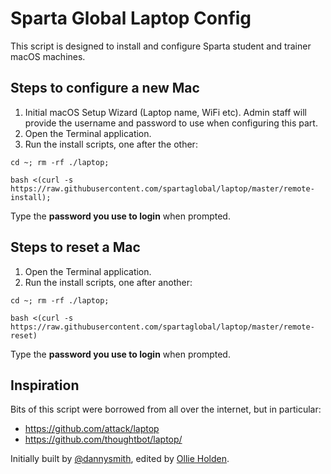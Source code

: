 # Sparta Global Laptop Config

This script is designed to install and configure Sparta student and trainer macOS machines.

## Steps to configure a new Mac

1. Initial macOS Setup Wizard (Laptop name, WiFi etc). Admin staff will provide the username and password to use when configuring this part.
2. Open the Terminal application.
3. Run the install scripts, one after the other:

```shell
cd ~; rm -rf ./laptop;

bash <(curl -s https://raw.githubusercontent.com/spartaglobal/laptop/master/remote-install);
```
Type the **password you use to login** when prompted.

## Steps to reset a Mac

1. Open the Terminal application.
2. Run the install scripts, one after another:

```shell
cd ~; rm -rf ./laptop;

bash <(curl -s https://raw.githubusercontent.com/spartaglobal/laptop/master/remote-reset)
```
Type the **password you use to login** when prompted.


## Inspiration

Bits of this script were borrowed from all over the internet, but in particular:

- <https://github.com/attack/laptop>
- <https://github.com/thoughtbot/laptop/>

Initially built by [@dannysmith](http://github.com/dannysmith), edited by [Ollie Holden](http://github.com/odholden).
